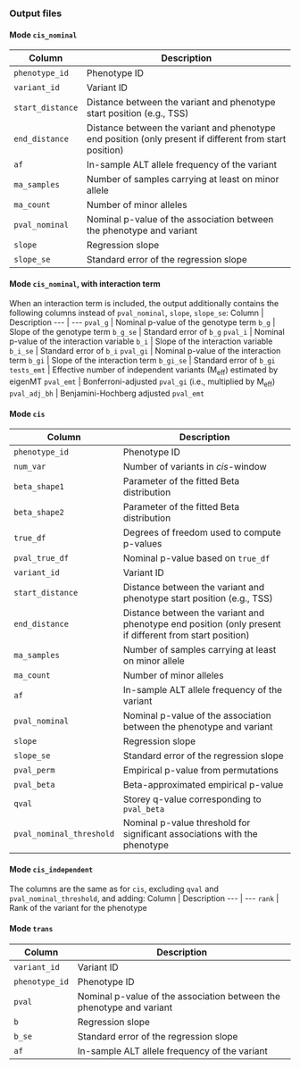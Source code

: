 ### Output files
#### Mode `cis_nominal`
Column | Description
--- | ---
`phenotype_id` | Phenotype ID
`variant_id` | Variant ID
`start_distance` | Distance between the variant and phenotype start position (e.g., TSS)
`end_distance` | Distance between the variant and phenotype end position (only present if different from start position)
`af` | In-sample ALT allele frequency of the variant
`ma_samples` | Number of samples carrying at least on minor allele
`ma_count` | Number of minor alleles
`pval_nominal` | Nominal p-value of the association between the phenotype and variant
`slope` | Regression slope
`slope_se` | Standard error of the regression slope

#### Mode `cis_nominal`, with interaction term
When an interaction term is included, the output additionally contains the following columns instead of `pval_nominal`, `slope`, `slope_se`:
Column | Description
--- | ---
`pval_g` | Nominal p-value of the genotype term
`b_g` | Slope of the genotype term
`b_g_se` | Standard error of `b_g`
`pval_i` | Nominal p-value of the interaction variable
`b_i` | Slope of the interaction variable
`b_i_se` | Standard error of `b_i`
`pval_gi` | Nominal p-value of the interaction term
`b_gi` | Slope of the interaction term
`b_gi_se` | Standard error of `b_gi`
`tests_emt` | Effective number of independent variants (M<sub>eff</sub>) estimated by eigenMT
`pval_emt` | Bonferroni-adjusted `pval_gi` (i.e., multiplied by M<sub>eff</sub>)
`pval_adj_bh` | Benjamini-Hochberg adjusted `pval_emt`

#### Mode `cis`
Column | Description
--- | ---
`phenotype_id` | Phenotype ID
`num_var` | Number of variants in *cis*-window
`beta_shape1` | Parameter of the fitted Beta distribution
`beta_shape2` | Parameter of the fitted Beta distribution
`true_df` | Degrees of freedom used to compute p-values
`pval_true_df` | Nominal p-value based on `true_df`
`variant_id` | Variant ID
`start_distance` | Distance between the variant and phenotype start position (e.g., TSS)
`end_distance` | Distance between the variant and phenotype end position (only present if different from start position)
`ma_samples` | Number of samples carrying at least on minor allele
`ma_count` | Number of minor alleles
`af` | In-sample ALT allele frequency of the variant
`pval_nominal` | Nominal p-value of the association between the phenotype and variant
`slope` | Regression slope
`slope_se` | Standard error of the regression slope
`pval_perm` | Empirical p-value from permutations
`pval_beta` | Beta-approximated empirical p-value
`qval` | Storey q-value corresponding to `pval_beta`
`pval_nominal_threshold` | Nominal p-value threshold for significant associations with the phenotype

#### Mode `cis_independent`
The columns are the same as for `cis`, excluding `qval` and `pval_nominal_threshold`, and adding:
Column | Description
--- | ---
`rank` | Rank of the variant for the phenotype

#### Mode `trans`
Column | Description
--- | ---
`variant_id` | Variant ID
`phenotype_id` | Phenotype ID
`pval` | Nominal p-value of the association between the phenotype and variant
`b` | Regression slope
`b_se` | Standard error of the regression slope
`af` | In-sample ALT allele frequency of the variant
